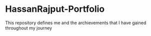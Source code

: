 # HassanRajput-Portfolio
This repository defines me and the archievements that I have gained throughout my journey
